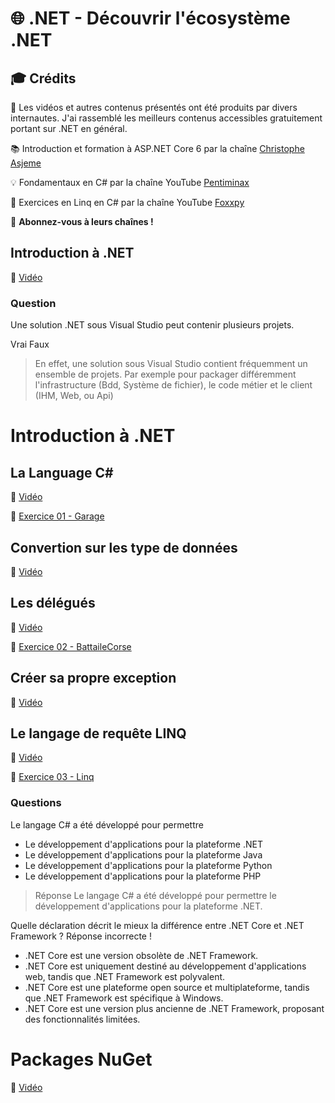 # 🌐 .NET - Découvrir l'écosystème .NET

## 🎓 Crédits

🎥 Les vidéos et autres contenus présentés ont été produits par divers internautes. J'ai rassemblé les meilleurs contenus accessibles gratuitement portant sur .NET en général.

📚 Introduction et formation à ASP.NET Core 6 par la chaîne [Christophe Asjeme](https://www.youtube.com/@chrisasjeme)

💡 Fondamentaux en C# par la chaîne YouTube [Pentiminax](https://www.youtube.com/channel/UCO6P25qG9O4f6Bk9UKMLAjw)

📝 Exercices en Linq en C# par la chaîne YouTube [Foxxpy](https://www.youtube.com/@foxxpy)

📢 **Abonnez-vous à leurs chaînes !**

## Introduction à .NET
🎥 [Vidéo](https://www.youtube.com/watch?v=Ob6X79iVNvM)


### Question 
Une solution .NET sous Visual Studio peut contenir plusieurs projets.

Vrai
Faux


> En effet, une solution sous Visual Studio contient fréquemment un ensemble de projets. Par exemple pour packager différemment  l'infrastructure (Bdd, Système de fichier), le code métier et le client (IHM, Web, ou Api)




# Introduction à .NET

## La Language C#

🎥 [Vidéo](https://www.youtube.com/watch?v=9bDiREVDL8k)

📝 [Exercice 01 - Garage](https://htmlpreview.github.io/?https://github.com/AzRunRCE/Formation-.NET-Core/blob/main/Ex01_Garage/Ex01_Garage.html)



## Convertion sur les type de données

🎥 [Vidéo](https://www.youtube.com/watch?v=ms0w2U0SIXU)


## Les délégués
🎥 [Vidéo](https://www.youtube.com/watch?v=sk7uP1iavPE)

📝 [Exercice 02 - BattaileCorse](https://htmlpreview.github.io/?https://github.com/AzRunRCE/Formation-.NET-Core/blob/main/Ex02_BatailleCorse/Ex02_BattaileCorse.html)


## Créer sa propre exception
🎥 [Vidéo](https://www.youtube.com/watch?v=GRoOAxruO4M)


## Le langage de requête LINQ
🎥 [Vidéo](https://www.youtube.com/watch?v=OGaMpp2R0S8)

📝 [Exercice 03 - Linq](https://htmlpreview.github.io/?https://github.com/AzRunRCE/Formation-.NET-Core/blob/main/Ex03_Linq/Ex_LINQ.html)

### Questions
Le langage C# a été développé pour permettre
- Le développement d'applications pour la plateforme .NET
- Le développement d'applications pour la plateforme Java
- Le développement d'applications pour la plateforme Python
- Le développement d'applications pour la plateforme PHP


> Réponse
Le langage C# a été développé pour permettre le développement d'applications pour la plateforme .NET.



Quelle déclaration décrit le mieux la différence entre .NET Core et .NET Framework ?
Réponse incorrecte !
- .NET Core est une version obsolète de .NET Framework.
- .NET Core est uniquement destiné au développement d'applications web, tandis que .NET Framework est polyvalent.
- .NET Core est une plateforme open source et multiplateforme, tandis que .NET Framework est spécifique à Windows.
- .NET Core est une version plus ancienne de .NET Framework, proposant des fonctionnalités limitées.

# Packages NuGet
🎥 [Vidéo](https://www.youtube.com/watch?v=8bCglGOVKqs&list=PL0YTS3lJHMdqdWa2eoijuLuENdy3SAbPQ)
